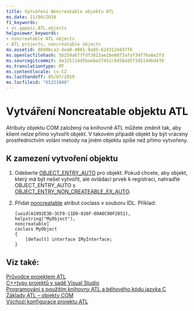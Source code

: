 ```yaml
---
title: Vytváření Noncreatable objektu ATL
ms.date: 11/04/2016
f1_keywords:
- vc.appwiz.ATL.objects
helpviewer_keywords:
- noncreatable ATL objects
- ATL projects, noncreatable objects
ms.assetid: 80d0bca2-dea0-4801-9a85-6243124437f6
ms.openlocfilehash: 5b259a677fdf3013ae1be6073afaf34f76a6e2fd
ms.sourcegitcommit: da32511dd5baebe27451c0458a95f345144bd439
ms.translationtype: MT
ms.contentlocale: cs-CZ
ms.lasthandoff: 05/07/2019
ms.locfileid: "65221048"
---
```

# <a name="making-an-atl-object-noncreatable"></a>Vytváření Noncreatable objektu ATL

Atributy objektu COM založený na knihovně ATL můžete změnit tak, aby klient nelze přímo vytvořit objekt. V takovém případě objekt by být vráceny prostřednictvím volání metody na jiném objektu spíše než přímo vytvořeny.

## <a name="to-make-an-object-noncreatable"></a>K zamezení vytvoření objektu

1. Odeberte [OBJECT_ENTRY_AUTO](object-map-macros.md#object_entry_auto) pro objekt. Pokud chcete, aby objekt, který má být nešel vytvořit, ale ovládací prvek k registraci, nahraďte OBJECT_ENTRY_AUTO s [OBJECT_ENTRY_NON_CREATEABLE_EX_AUTO](object-map-macros.md#object_entry_non_createable_ex_auto).

1. Přidat [noncreatable](../../windows/noncreatable.md) atribut coclass v souboru IDL. Příklad:

    ```
    [uuid(A1992E3D-3CF0-11D0-826F-00A0C90F2851),
    helpstring("MyObject"),
    noncreatable]
    coclass MyObject
    {
        [default] interface IMyInterface;
    }
    ```

## <a name="see-also"></a>Viz také:

[Průvodce projektem ATL](../../atl/reference/atl-project-wizard.md)<br/>
[C++typy projektů v sadě Visual Studio](../../build/reference/visual-cpp-project-types.md)<br/>
[Programování s použitím knihovny ATL a běhového kódu jazyka C](../../atl/programming-with-atl-and-c-run-time-code.md)<br/>
[Základy ATL – objekty COM](../../atl/fundamentals-of-atl-com-objects.md)<br/>
[Výchozí konfigurace projektu ATL](../../atl/reference/default-atl-project-configurations.md)
